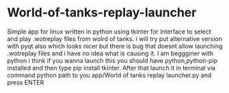 # World-of-tanks-replay-launcher
Simple app for linux written in python using tkinter for interface to select and play .wotreplay files from wolrd of tanks.
i will try put alternative version with pyqt also which looks nicer but there is bug that doesnt allow launching .wotreplay files and i have no idea what is causing it.
I am beggginer with python i think if you wanna launch this you should have python,python-pip installed and then type pip install tkinter.
After that launch it in terminal via command python path to you app/World of tanks replay launcher.py and press ENTER
